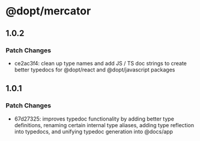 # @dopt/mercator

## 1.0.2

### Patch Changes

- ce2ac3f4: clean up type names and add JS / TS doc strings to create better typedocs for @dopt/react and @dopt/javascript packages

## 1.0.1

### Patch Changes

- 67d27325: improves typedoc functionality by adding better type definitions, renaming certain internal type aliases, adding type reflection into typedocs, and unifying typedoc generation into @docs/app
